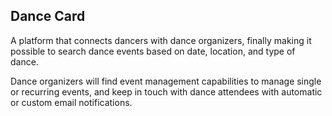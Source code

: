 ## Dance Card

A platform that connects dancers with dance organizers, finally making it possible to search dance events based on date, location, and type of dance.

Dance organizers will find event management capabilities to manage single or recurring events, and keep in touch with dance attendees with automatic or custom email notifications. 
